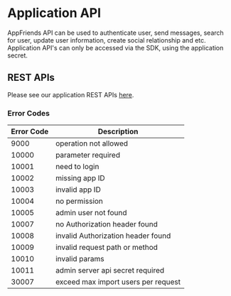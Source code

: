 # Application API
AppFriends API can be used to authenticate user, send messages, search for user, update user information, create social relationship and etc. Application API's can only be accessed via the SDK, using the application secret.

## REST APIs
Please see our application REST APIs [here](https://documenter.getpostman.com/view/154000/appfriends-application-api/2MrYL7).

### Error Codes
Error Code     |    Description
-----------    |    -------------
9000           | operation not allowed
10000          | parameter required
10001          | need to login
10002          | missing app ID
10003          | invalid app ID
10004          | no permission
10005          | admin user not found
10007  			   | no Authorization header found
10008          | invalid Authorization header found
10009          | invalid request path or method
10010 			   | invalid params
10011 			   | admin server api secret required
30007 			   | exceed max import users per request
